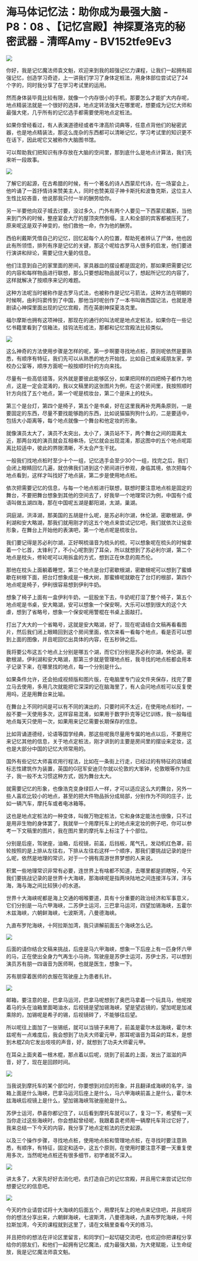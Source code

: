 # 海马体记忆法：助你成为最强大脑 - P8：08 、【记忆宫殿】神探夏洛克的秘密武器 - 清晖Amy - BV152tfe9Ev3

![](img/341981ef50c22408979c42cf97d72d6b_0.png)

你好，我是记忆魔法师袁文魁，欢迎来到我的超强记忆力课程，让我们一起拥有超强记忆，创造学习奇迹，上一讲我们学习了身体定桩法，用身体部位尝试记了24个字的，同时我分享了在学习考试里的运用。

然而身体装毕竟比较有限，就像一个内存很小的手机，那要怎么才能扩大内存呢，地点精装法就是一个很好的选择，地点定转法强大在哪里呢，想要成为记忆大师和最强大佬，几乎所有的记忆选手都需要使用地点定桩法。

如果你曾经看过，有人表演道德经或者牛津高阶词典等，任意点背他们的秘密武器，也是地点精装法，那这么庞杂的东西都可以清晰记忆，学习考试里的知识更不在话下，因此呢它又被称作大脑图书馆。

可以帮助我们把知识有序存放在大脑的空间里，那到底什么是地点计算法，我们先来听一段故事。

![](img/341981ef50c22408979c42cf97d72d6b_2.png)

了解它的起源，在古希腊的时候，有一个著名的诗人西蒙尼代诗，在一场宴会上，他吟诵了一首抒情诗来赞美主人，同时也赞美双子神卡斯托和波鲁克斯，这位主人生性比较吝啬，他说那我只付一半的酬劳给你。

另一半要他向双子城去讨要，没过多久，门外有两个人要见一下西蒙尼戴斯，当他来到门外的时候，整座宴会大厅的屋顶突然倒塌，主人和全部的宾客都被压死了，原来呢这是双子神变的，他们救他一命，作为他的酬劳。

西伯利戴斯凭借自己的记忆，回忆起每个人的位置，帮助死者辨认了尸体，他也因此有所领悟，排列有序是记忆的关键，那这个呢给古罗马人很多的启发，他们要进行演讲和辩论，需要记住大量的信息。

他们注意到自己的家里面的房间，家具器皿的摆设都是固定的，那如果把需要记忆的内容和每样物品进行联想，那么只要想起物品就可以了，想起所记忆的内容了，这样就解决了按顺序来记的难题。

这种方法呢当时被称作是古罗马式法，也被称作是记忆弓箭法，这种方法在明朝的时候啊，由利玛窦传到了中国，那他当时呢创作了一本书叫做西国记法，也就是港剧读心神探里面出现的记忆宫殿，而在英剧神探夏洛克里。

福尔摩斯也拥有这项神技，那现在的通行的叫法呢是地点定桩法，如果你在一些记忆书籍里看到了信箱法，挂钩法形成法，那都和记忆宫殿法比较类似。



![](img/341981ef50c22408979c42cf97d72d6b_4.png)

这么神奇的方法使用步骤是怎样的呢，第一步啊要寻找地点桩，原则呢依然是要熟悉，有顺序有特征，我们先可以从熟悉的地方开始找，比如自己或亲戚朋友家，学校办公室等，顺序方面呢一般按顺时针的方向来找。

尽量有一些高低错落，另外就是要彼此能够区分，如果把同样的四把椅子都作为地点，这是一定会混淆的，我以文稿里的这张图片为例，在这个房间里，我按照顺时针方向找了五个地点，第一个呢是梳妆台，第二个是床上的枕头。

第三个是台灯，第四个是椅子，第五个是书桌，好在这里我再补充两条原则，一是要固定的东西，尽量不要找能够跑的东西，比如说猫猫狗狗什么的，二是要适中，包括大小距离等，每个地点就像一个舞台和他定妆的形象。

就像演员太大了，演员不太突出，太小了，演员站不下，两个舞台之间的距离太近，那两台戏的演员就会互相串场，记忆就会出现混淆，那这图中的五个地点呢距离比较适中，彼此的界限清晰，不太会产生干扰。

一般我们找地点桩时至少十个一组，记忆选手会至少30个一组，找完之后，我们会闭上眼睛回忆几遍，就仿佛我们进到这个房间进行参观，身临其境，依次把每个地点看到，这样才叫找好了地点装，第二步是使用地点桩。

依次把需要记忆的信息，与每一个地点桩进行联想，联想时要注意地点桩是固定的舞台，不要把舞台想象到其他的空间去了，好我举一个地理常识为例，中国有个成语叫做五湖四海，那在中国呢五湖是鄱阳湖，太湖，巢湖。

洞庭湖，洪泽湖，那美国的五胡是什么呢，是苏必利尔湖，休伦湖，密歇根湖，伊利湖和安大略湖，那我们就用刚才的这五个地点来尝试记忆吧，我们就依次让这些形象，在舞台上开始他的表演吧，第一个地点呢是梳妆台。

我们要记得是苏必利尔湖，正好啊梳谐音为梳头的梳，可以想象呢在梳头的时候拿着一个匕首，太锋利了，不小心呢割到了耳朵，所以就想到了苏必利尔湖，第二个地点是枕头，修轮呢可以用拆盒的方式，想到正在休息的周杰伦。

那他在枕头上面躺着睡觉，第三个地点是台灯密歇根湖，密歇根呢可以想到了蜜蜂歇在树根下面，把台灯想象成是一棵大树，那蜜蜂呢就歇在了台灯的根部，第四个地点呢是椅子，伊利很容易想到伊利牛奶。

想象了椅子上面有一盒伊利牛奶，一屁股坐下去，牛奶呢打湿了整个椅子，第五个地点呢是书桌，安大略湖，安可以想象一个保安啊，大乐可以想到很大的这个大虐，想到了省略号，想象一个保安呢用警棍在书桌上面敲打。

打出了大大的一个省略号，这就是安大略湖，好了，现在呢请结合文稿再看看图片，然后我们闭上眼睛回到这个房间里面，依次来看一看每个地点，看是否可以想到上面的图像，并且呢回忆出具体的内容，在五秒钟之后。

我将要公布这五个地点上分别是哪五个湖，而它们分别是苏必利尔湖，休伦湖，密歇根湖，伊利湖和安大略湖，那第三步就是管理地点桩，我寻找的地点桩都会用本子记录下来，在哪里找的地点，每一个分别是什么。

如果条件允许，还会拍成视频版和图片版，在电脑里专门设文件夹保存，找完了要立马去使用，多用几次就能把它深深的记在脑海里了，有人会问地点桩可以反复使用吗，还是用舞台来比喻。

在舞台上不同时间是可以有不同的演出的，只要时间不太近，在使用地点桩时，一般不要一天使用多次，这样容易混淆，如果用于数字扑克等记忆训练，我一般每组地点每天只使用一次，如果用来记忆需要长期保存的信息。

比如背诵道德经，论语等国学经典，那这些呢我尽量用专属的地点以后，不要用它来记忆其他的信息，关于地点定桩法，刚才讲到的主要是房间里的摆设来定妆，这也是大部分中国的记忆大师常用的。

国外有些记忆大师喜欢用行程法，比如在一条街上行走，已经过的有特征的店铺或标志性建筑作为装置，英国的G冠军安迪贝尔就以伦敦的大笨钟，伦敦眼等作为庄子，我一般不太习惯这种方式，因为舞台太大。

就需要记忆的形象，也像浩克变身绿巨人一样，才可以适应这么大的舞台，另外一些人喜欢比较小的地点，甚至的把大件物品拆分成局部，分别作为不同的庄子，比如一辆汽车，摩托车或者电冰箱等。

这也是地点定桩法的一种变体，叫做万物定桩法，它和身体定能法也很像，只不过是用非生物的身体罢了，我就举一个用摩托车上的地点来定妆的例子吧，你可以参考一下文稿里的图片，我在图片里的摩托车上标注了十个部位。

分别是后座，驾驶座，油箱，后视镜，前盖，后挡板，尾气孔，发动机红色罩，前轮按照的是上排从左往右，下排从左往右这样一个顺序，那我们要挑战记录的是什么呢，依然是地理的常识，对于一个拥有周游世界梦想的人来说。

积累一些地理常识非常有必要，连世界上有啥都不知道，去哪里都是抓瞎呀，今天我们要挑战记录的是世界十大海峡，那海峡呢是指两块陆地之间连接洋与洋，洋与海，海与海之间比较狭小的水道。

世界十大海峡呢都是海上交通的咽喉要道，具有十分重要的政治经济和军事意义，它们分别是一马六甲海峡，二苏伊士运河，三巴拿马运河，四望加锡海峡，五霍尔木兹海峡，六朝鲜海峡，七波斯湾，八曼德海峡。

九直布罗陀海峡，十阿拉斯加湾，我只讲解前面五个海峡怎么记。

![](img/341981ef50c22408979c42cf97d72d6b_6.png)

后面的请你结合文稿来挑战，后座是马六甲海峡，想象一下后座上有一匹身怀六甲的马，正在使出全身力气再生小马驹，驾驶座是苏伊士运河，苏伊士苏，可以想到演员苏有朋一四谐音为医师啊，也就是医生，想象一下。

苏有朋穿着医师的衣服在驾驶座上为患者扎针。

![](img/341981ef50c22408979c42cf97d72d6b_8.png)

邮箱，要注意的是，巴拿马运河，巴拿马呢想到了奥巴马拿着一个玩具马，他呢按着马的头在油箱里面喝油水，后视镜是望加锡海峡，望是望远镜的，望加呢是加减乘除的，加锡呢是希子的锡，后视镜碎了，不能够往后望。

所以呢往上面加了一张锡纸，就可以当镜子来用了，前盖是霍尔木兹海峡，霍尔木兹呢有一点难度后，我会想到了功夫大师霍元甲，那耳呢谐音为耳朵的耳木，是想到木棍Z向它发出吱吱的声音，好，就想到了功夫大师霍元甲。

在耳朵上面夹着一根木棍，那点着以后呢，烧到了前盖的上面，发出了滋滋的声音，好了，现在是回顾时间。

![](img/341981ef50c22408979c42cf97d72d6b_10.png)

当我说到摩托车的某个部位时，你要想到对应的形象，并且翻译成海峡的名字，油箱上面是什么海峡，巴拿马运河后座上是什么，马六甲海峡前盖上是什么，霍尔木兹海峡后视镜上是什么，望加锡海峡驾驶座舱是什么。

苏伊士运河，恭喜你都记住了，以后看到摩托车就可以了，复习一下，希望有一天当你走过这些海峡时，你会想起曾经呢，我跟着袁老师用一辆摩托车背过它好了，我来总结一下今天的内容，我分享了地点定桩法的历史起源。

以及三个操作步骤，寻找地点桩，使用地点桩和管理地点桩，在寻找时要注意熟悉，有顺序，有特征，固定和适中，这五个原则，在使用时要注意不要一天重复使用多次，当然呢地点桩还有很多细节，初学者就不深入。



![](img/341981ef50c22408979c42cf97d72d6b_12.png)

讲太多了，大家先好好去消化吧，去打造自己的记忆宫殿，并且用它来尝试记忆你想要记忆的信息吧。

![](img/341981ef50c22408979c42cf97d72d6b_14.png)

今天的作业请尝试将十大海峡的后面五个，用摩托车上的地点来记住吧，并且呢将你的想法分享出来，六朝鲜海峡，七波斯湾，八曼德海峡，九直布罗陀海峡，十阿拉斯加湾，今天的课程就到这里了，请在文稿里查看今天的练习。

并且把你的想法在评论区里留言，和同学们一起切磋交流吧，也欢迎你把课程分享给你的朋友们，和他们一起拥有记忆魔法，成为最强大脑，为大佬赋能，让生命绽放，我是记忆魔法师袁文魁。

